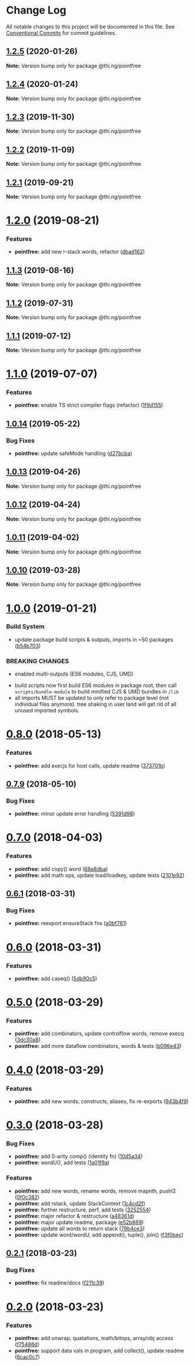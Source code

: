# Change Log

All notable changes to this project will be documented in this file.
See [Conventional Commits](https://conventionalcommits.org) for commit guidelines.

## [1.2.5](https://github.com/thi-ng/umbrella/compare/@thi.ng/pointfree@1.2.4...@thi.ng/pointfree@1.2.5) (2020-01-26)

**Note:** Version bump only for package @thi.ng/pointfree





## [1.2.4](https://github.com/thi-ng/umbrella/compare/@thi.ng/pointfree@1.2.3...@thi.ng/pointfree@1.2.4) (2020-01-24)

**Note:** Version bump only for package @thi.ng/pointfree





## [1.2.3](https://github.com/thi-ng/umbrella/compare/@thi.ng/pointfree@1.2.2...@thi.ng/pointfree@1.2.3) (2019-11-30)

**Note:** Version bump only for package @thi.ng/pointfree





## [1.2.2](https://github.com/thi-ng/umbrella/compare/@thi.ng/pointfree@1.2.1...@thi.ng/pointfree@1.2.2) (2019-11-09)

**Note:** Version bump only for package @thi.ng/pointfree





## [1.2.1](https://github.com/thi-ng/umbrella/compare/@thi.ng/pointfree@1.2.0...@thi.ng/pointfree@1.2.1) (2019-09-21)

**Note:** Version bump only for package @thi.ng/pointfree





# [1.2.0](https://github.com/thi-ng/umbrella/compare/@thi.ng/pointfree@1.1.3...@thi.ng/pointfree@1.2.0) (2019-08-21)


### Features

* **pointfree:** add new r-stack words, refactor ([dbad162](https://github.com/thi-ng/umbrella/commit/dbad162))





## [1.1.3](https://github.com/thi-ng/umbrella/compare/@thi.ng/pointfree@1.1.2...@thi.ng/pointfree@1.1.3) (2019-08-16)

**Note:** Version bump only for package @thi.ng/pointfree





## [1.1.2](https://github.com/thi-ng/umbrella/compare/@thi.ng/pointfree@1.1.1...@thi.ng/pointfree@1.1.2) (2019-07-31)

**Note:** Version bump only for package @thi.ng/pointfree





## [1.1.1](https://github.com/thi-ng/umbrella/compare/@thi.ng/pointfree@1.1.0...@thi.ng/pointfree@1.1.1) (2019-07-12)

**Note:** Version bump only for package @thi.ng/pointfree





# [1.1.0](https://github.com/thi-ng/umbrella/compare/@thi.ng/pointfree@1.0.14...@thi.ng/pointfree@1.1.0) (2019-07-07)


### Features

* **pointfree:** enable TS strict compiler flags (refactor) ([1f9d155](https://github.com/thi-ng/umbrella/commit/1f9d155))





## [1.0.14](https://github.com/thi-ng/umbrella/compare/@thi.ng/pointfree@1.0.13...@thi.ng/pointfree@1.0.14) (2019-05-22)


### Bug Fixes

* **pointfree:** update safeMode handling ([d27bcba](https://github.com/thi-ng/umbrella/commit/d27bcba))





## [1.0.13](https://github.com/thi-ng/umbrella/compare/@thi.ng/pointfree@1.0.12...@thi.ng/pointfree@1.0.13) (2019-04-26)

**Note:** Version bump only for package @thi.ng/pointfree





## [1.0.12](https://github.com/thi-ng/umbrella/compare/@thi.ng/pointfree@1.0.11...@thi.ng/pointfree@1.0.12) (2019-04-24)

**Note:** Version bump only for package @thi.ng/pointfree





## [1.0.11](https://github.com/thi-ng/umbrella/compare/@thi.ng/pointfree@1.0.10...@thi.ng/pointfree@1.0.11) (2019-04-02)

**Note:** Version bump only for package @thi.ng/pointfree





## [1.0.10](https://github.com/thi-ng/umbrella/compare/@thi.ng/pointfree@1.0.9...@thi.ng/pointfree@1.0.10) (2019-03-28)

**Note:** Version bump only for package @thi.ng/pointfree







# [1.0.0](https://github.com/thi-ng/umbrella/compare/@thi.ng/pointfree@0.8.15...@thi.ng/pointfree@1.0.0) (2019-01-21)


### Build System

* update package build scripts & outputs, imports in ~50 packages ([b54b703](https://github.com/thi-ng/umbrella/commit/b54b703))


### BREAKING CHANGES

* enabled multi-outputs (ES6 modules, CJS, UMD)

- build scripts now first build ES6 modules in package root, then call
  `scripts/bundle-module` to build minified CJS & UMD bundles in `/lib`
- all imports MUST be updated to only refer to package level
  (not individual files anymore). tree shaking in user land will get rid of
  all unused imported symbols.


<a name="0.8.0"></a>
# [0.8.0](https://github.com/thi-ng/umbrella/compare/@thi.ng/pointfree@0.7.10...@thi.ng/pointfree@0.8.0) (2018-05-13)


### Features

* **pointfree:** add execjs for host calls, update readme ([373701b](https://github.com/thi-ng/umbrella/commit/373701b))


<a name="0.7.9"></a>
## [0.7.9](https://github.com/thi-ng/umbrella/compare/@thi.ng/pointfree@0.7.8...@thi.ng/pointfree@0.7.9) (2018-05-10)


### Bug Fixes

* **pointfree:** minor update error handling ([5391d98](https://github.com/thi-ng/umbrella/commit/5391d98))


<a name="0.7.0"></a>
# [0.7.0](https://github.com/thi-ng/umbrella/compare/@thi.ng/pointfree@0.6.2...@thi.ng/pointfree@0.7.0) (2018-04-03)


### Features

* **pointfree:** add copy() word ([68a8dba](https://github.com/thi-ng/umbrella/commit/68a8dba))
* **pointfree:** add math ops, update load/loadkey, update tests ([2101e92](https://github.com/thi-ng/umbrella/commit/2101e92))


<a name="0.6.1"></a>
## [0.6.1](https://github.com/thi-ng/umbrella/compare/@thi.ng/pointfree@0.6.0...@thi.ng/pointfree@0.6.1) (2018-03-31)


### Bug Fixes

* **pointfree:** reexport ensureStack fns ([a0bf781](https://github.com/thi-ng/umbrella/commit/a0bf781))




<a name="0.6.0"></a>
# [0.6.0](https://github.com/thi-ng/umbrella/compare/@thi.ng/pointfree@0.5.0...@thi.ng/pointfree@0.6.0) (2018-03-31)


### Features

* **pointfree:** add caseq() ([5db90c5](https://github.com/thi-ng/umbrella/commit/5db90c5))




<a name="0.5.0"></a>
# [0.5.0](https://github.com/thi-ng/umbrella/compare/@thi.ng/pointfree@0.4.0...@thi.ng/pointfree@0.5.0) (2018-03-29)


### Features

* **pointfree:** add combinators, update controlflow words, remove execq ([3dc30a8](https://github.com/thi-ng/umbrella/commit/3dc30a8))
* **pointfree:** add more dataflow combinators, words & tests ([b096e43](https://github.com/thi-ng/umbrella/commit/b096e43))




<a name="0.4.0"></a>
# [0.4.0](https://github.com/thi-ng/umbrella/compare/@thi.ng/pointfree@0.3.0...@thi.ng/pointfree@0.4.0) (2018-03-29)


### Features

* **pointfree:** add new words, constructs, aliases, fix re-exports ([943b4f9](https://github.com/thi-ng/umbrella/commit/943b4f9))




<a name="0.3.0"></a>
# [0.3.0](https://github.com/thi-ng/umbrella/compare/@thi.ng/pointfree@0.2.1...@thi.ng/pointfree@0.3.0) (2018-03-28)


### Bug Fixes

* **pointfree:** add 0-arity comp() (identity fn) ([10d5a34](https://github.com/thi-ng/umbrella/commit/10d5a34))
* **pointfree:** wordU(), add tests ([1a01f9a](https://github.com/thi-ng/umbrella/commit/1a01f9a))


### Features

* **pointfree:** add new words, rename words, remove mapnth, pushl2 ([0f0c382](https://github.com/thi-ng/umbrella/commit/0f0c382))
* **pointfree:** add rstack, update StackContext ([1c4cd2f](https://github.com/thi-ng/umbrella/commit/1c4cd2f))
* **pointfree:** further restructure, perf, add tests ([3252554](https://github.com/thi-ng/umbrella/commit/3252554))
* **pointfree:** major refactor & restructure ([a48361d](https://github.com/thi-ng/umbrella/commit/a48361d))
* **pointfree:** major update readme, package ([e52b869](https://github.com/thi-ng/umbrella/commit/e52b869))
* **pointfree:** update all words to return stack ([79b4ce3](https://github.com/thi-ng/umbrella/commit/79b4ce3))
* **pointfree:** update word/wordU, add append(), tuple(), join() ([f3f0bec](https://github.com/thi-ng/umbrella/commit/f3f0bec))




<a name="0.2.1"></a>
## [0.2.1](https://github.com/thi-ng/umbrella/compare/@thi.ng/pointfree@0.2.0...@thi.ng/pointfree@0.2.1) (2018-03-23)


### Bug Fixes

* **pointfree:** fix readme/docs ([f211c39](https://github.com/thi-ng/umbrella/commit/f211c39))




<a name="0.2.0"></a>
# [0.2.0](https://github.com/thi-ng/umbrella/compare/@thi.ng/pointfree@0.1.0...@thi.ng/pointfree@0.2.0) (2018-03-23)


### Features

* **pointfree:** add unwrap, quatations, math/bitops, array/obj access ([f75486d](https://github.com/thi-ng/umbrella/commit/f75486d))
* **pointfree:** support data vals in program, add collect(), update readme ([6cac0c7](https://github.com/thi-ng/umbrella/commit/6cac0c7))
